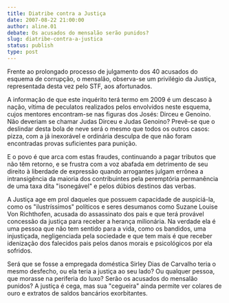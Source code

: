 ```yaml
---
title: Diatribe contra a Justiça
date: 2007-08-22 21:00:00
author: aline.01
debate: Os acusados do mensalão serão punidos?
slug: diatribe-contra-a-justica
status: publish 
type: post
---
```


Frente ao prolongado processo de julgamento dos 40 acusados do esquema de corrupção, o mensalão, observa-se um privilégio da Justiça, representada desta vez pelo STF, aos afortunados.   

A informação de que este inquérito terá termo em 2009 é um descaso à nação, vítima de peculatos realizados pelos envolvidos neste esquema, cujos mentores encontram-se nas figuras dos Josés: Dirceu e Genoino. Não deveriam se chamar Judas Dirceu e Judas Genoino? Prevê-se que o deslindar desta bola de neve será o mesmo que todos os outros casos: pizza, com a já inexorável e ordinária desculpa de que não foram encontradas provas suficientes para punição.   

E o povo é que arca com estas fraudes, continuando a pagar tributos que não têm retorno, e se frustra com a voz abafada em detrimento de seu direito à liberdade de expressão quando arrogantes julgam errônea a intransigência da maioria dos contribuintes pela peremptória permanência de uma taxa dita "isonegável" e pelos dúbios destinos das verbas.   

A Justiça age em prol daqueles que possuem capacidade de auspiciá-la, como os "ilustríssimos" políticos e seres desumanos como Suzane Louise Von Richthofen, acusada do assassinato dos pais e que terá provável concessão da justiça para receber a herança milionária. Na verdade ela é uma pessoa que não tem sentido para a vida, como os bandidos, uma injustiçada, negligenciada pela sociedade e que tem mais é que receber idenização dos falecidos pais pelos danos morais e psicológicos por ela sofridos.   

Será que se fosse a empregada doméstica Sirley Dias de Carvalho teria o mesmo desfecho, ou ela teria a justiça ao seu lado? Ou qualquer pessoa, que morasse na periferia do luxo? Serão os acusados do mensalão punidos? A justiça é cega, mas sua "cegueira" ainda permite ver colares de ouro e extratos de saldos bancários exorbitantes.
